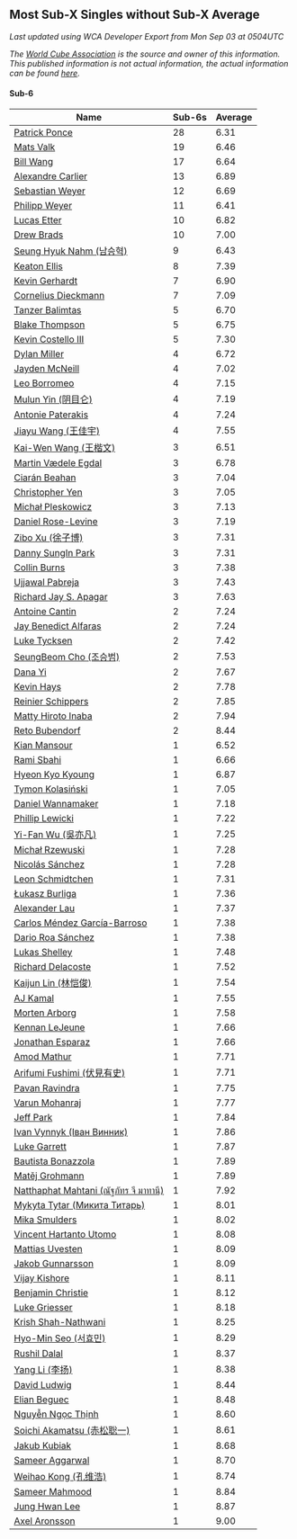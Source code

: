 ## Most Sub-X Singles without Sub-X Average

*Last updated using WCA Developer Export from Mon Sep 03 at 0504UTC*

*The [World Cube Association](https://www.worldcubeassociation.org) is the source and owner of this information. This published information is not actual information, the actual information can be found [here](https://www.worldcubeassociation.org/results).*

#### Sub-6


|Name|Sub-6s|Average|  
|--|--|--|  
|[Patrick Ponce](https://www.worldcubeassociation.org/persons/2012PONC02)|28|6.31|  
|[Mats Valk](https://www.worldcubeassociation.org/persons/2007VALK01)|19|6.46|  
|[Bill Wang](https://www.worldcubeassociation.org/persons/2010WANG68)|17|6.64|  
|[Alexandre Carlier](https://www.worldcubeassociation.org/persons/2012CARL03)|13|6.89|  
|[Sebastian Weyer](https://www.worldcubeassociation.org/persons/2010WEYE02)|12|6.69|  
|[Philipp Weyer](https://www.worldcubeassociation.org/persons/2010WEYE01)|11|6.41|  
|[Lucas Etter](https://www.worldcubeassociation.org/persons/2011ETTE01)|10|6.82|  
|[Drew Brads](https://www.worldcubeassociation.org/persons/2010BRAD01)|10|7.00|  
|[Seung Hyuk Nahm (남승혁)](https://www.worldcubeassociation.org/persons/2013NAHM01)|9|6.43|  
|[Keaton Ellis](https://www.worldcubeassociation.org/persons/2012ELLI01)|8|7.39|  
|[Kevin Gerhardt](https://www.worldcubeassociation.org/persons/2013GERH01)|7|6.90|  
|[Cornelius Dieckmann](https://www.worldcubeassociation.org/persons/2009DIEC01)|7|7.09|  
|[Tanzer Balimtas](https://www.worldcubeassociation.org/persons/2013BALI01)|5|6.70|  
|[Blake Thompson](https://www.worldcubeassociation.org/persons/2010THOM03)|5|6.75|  
|[Kevin Costello III](https://www.worldcubeassociation.org/persons/2012COST01)|5|7.30|  
|[Dylan Miller](https://www.worldcubeassociation.org/persons/2015MILL01)|4|6.72|  
|[Jayden McNeill](https://www.worldcubeassociation.org/persons/2012MCNE01)|4|7.02|  
|[Leo Borromeo](https://www.worldcubeassociation.org/persons/2015BORR01)|4|7.15|  
|[Mulun Yin (阴目仑)](https://www.worldcubeassociation.org/persons/2009YINM01)|4|7.19|  
|[Antonie Paterakis](https://www.worldcubeassociation.org/persons/2012PATE01)|4|7.24|  
|[Jiayu Wang (王佳宇)](https://www.worldcubeassociation.org/persons/2010WANG53)|4|7.55|  
|[Kai-Wen Wang (王楷文)](https://www.worldcubeassociation.org/persons/2015WANG09)|3|6.51|  
|[Martin Vædele Egdal](https://www.worldcubeassociation.org/persons/2013EGDA02)|3|6.78|  
|[Ciarán Beahan](https://www.worldcubeassociation.org/persons/2012BEAH01)|3|7.04|  
|[Christopher Yen](https://www.worldcubeassociation.org/persons/2016YENC01)|3|7.05|  
|[Michał Pleskowicz](https://www.worldcubeassociation.org/persons/2009PLES01)|3|7.13|  
|[Daniel Rose-Levine](https://www.worldcubeassociation.org/persons/2015ROSE01)|3|7.19|  
|[Zibo Xu (徐子博)](https://www.worldcubeassociation.org/persons/2014XUZI01)|3|7.31|  
|[Danny SungIn Park](https://www.worldcubeassociation.org/persons/2015PARK13)|3|7.31|  
|[Collin Burns](https://www.worldcubeassociation.org/persons/2010BURN01)|3|7.38|  
|[Ujjawal Pabreja](https://www.worldcubeassociation.org/persons/2015PABR01)|3|7.43|  
|[Richard Jay S. Apagar](https://www.worldcubeassociation.org/persons/2010APAG01)|3|7.63|  
|[Antoine Cantin](https://www.worldcubeassociation.org/persons/2010CANT02)|2|7.24|  
|[Jay Benedict Alfaras](https://www.worldcubeassociation.org/persons/2009ALFA01)|2|7.24|  
|[Luke Tycksen](https://www.worldcubeassociation.org/persons/2012TYCK01)|2|7.42|  
|[SeungBeom Cho (조승범)](https://www.worldcubeassociation.org/persons/2012CHOS01)|2|7.53|  
|[Dana Yi](https://www.worldcubeassociation.org/persons/2010YIDA01)|2|7.67|  
|[Kevin Hays](https://www.worldcubeassociation.org/persons/2009HAYS01)|2|7.78|  
|[Reinier Schippers](https://www.worldcubeassociation.org/persons/2010SCHI01)|2|7.85|  
|[Matty Hiroto Inaba](https://www.worldcubeassociation.org/persons/2016INAB01)|2|7.94|  
|[Reto Bubendorf](https://www.worldcubeassociation.org/persons/2012BUBE01)|2|8.44|  
|[Kian Mansour](https://www.worldcubeassociation.org/persons/2015MANS03)|1|6.52|  
|[Rami Sbahi](https://www.worldcubeassociation.org/persons/2011SBAH01)|1|6.66|  
|[Hyeon Kyo Kyoung](https://www.worldcubeassociation.org/persons/2013KYOU01)|1|6.87|  
|[Tymon Kolasiński](https://www.worldcubeassociation.org/persons/2016KOLA02)|1|7.05|  
|[Daniel Wannamaker](https://www.worldcubeassociation.org/persons/2011WANN01)|1|7.18|  
|[Phillip Lewicki](https://www.worldcubeassociation.org/persons/2012LEWI01)|1|7.22|  
|[Yi-Fan Wu (吳亦凡)](https://www.worldcubeassociation.org/persons/2010WUIF01)|1|7.25|  
|[Michał Rzewuski](https://www.worldcubeassociation.org/persons/2014RZEW01)|1|7.28|  
|[Nicolás Sánchez](https://www.worldcubeassociation.org/persons/2015SANC11)|1|7.28|  
|[Leon Schmidtchen](https://www.worldcubeassociation.org/persons/2010SCHM01)|1|7.31|  
|[Łukasz Burliga](https://www.worldcubeassociation.org/persons/2013BURL01)|1|7.36|  
|[Alexander Lau](https://www.worldcubeassociation.org/persons/2011LAUA01)|1|7.37|  
|[Carlos Méndez García-Barroso](https://www.worldcubeassociation.org/persons/2010GARC02)|1|7.38|  
|[Dario Roa Sánchez](https://www.worldcubeassociation.org/persons/2011SANC02)|1|7.38|  
|[Lukas Shelley](https://www.worldcubeassociation.org/persons/2016SHEL03)|1|7.48|  
|[Richard Delacoste](https://www.worldcubeassociation.org/persons/2015DELA05)|1|7.52|  
|[Kaijun Lin (林恺俊)](https://www.worldcubeassociation.org/persons/2013LINK01)|1|7.54|  
|[AJ Kamal](https://www.worldcubeassociation.org/persons/2016KAMA04)|1|7.55|  
|[Morten Arborg](https://www.worldcubeassociation.org/persons/2010ARBO01)|1|7.58|  
|[Kennan LeJeune](https://www.worldcubeassociation.org/persons/2013LEJE03)|1|7.66|  
|[Jonathan Esparaz](https://www.worldcubeassociation.org/persons/2013ESPA01)|1|7.66|  
|[Amod Mathur](https://www.worldcubeassociation.org/persons/2013MATH01)|1|7.71|  
|[Arifumi Fushimi (伏見有史)](https://www.worldcubeassociation.org/persons/2009FUSH01)|1|7.71|  
|[Pavan Ravindra](https://www.worldcubeassociation.org/persons/2013RAVI06)|1|7.75|  
|[Varun Mohanraj](https://www.worldcubeassociation.org/persons/2015MOHA10)|1|7.77|  
|[Jeff Park](https://www.worldcubeassociation.org/persons/2015PARK08)|1|7.84|  
|[Ivan Vynnyk (Іван Винник)](https://www.worldcubeassociation.org/persons/2010VYNN01)|1|7.86|  
|[Luke Garrett](https://www.worldcubeassociation.org/persons/2017GARR05)|1|7.87|  
|[Bautista Bonazzola](https://www.worldcubeassociation.org/persons/2014BONA02)|1|7.89|  
|[Matěj Grohmann](https://www.worldcubeassociation.org/persons/2015GROH02)|1|7.89|  
|[Natthaphat Mahtani (ณัฐภัทร จี มาทานี)](https://www.worldcubeassociation.org/persons/2011MAHT02)|1|7.92|  
|[Mykyta Tytar (Микита Титарь)](https://www.worldcubeassociation.org/persons/2014TYTA02)|1|8.01|  
|[Mika Smulders](https://www.worldcubeassociation.org/persons/2016SMUL01)|1|8.02|  
|[Vincent Hartanto Utomo](https://www.worldcubeassociation.org/persons/2010UTOM01)|1|8.08|  
|[Mattias Uvesten](https://www.worldcubeassociation.org/persons/2013UVES01)|1|8.09|  
|[Jakob Gunnarsson](https://www.worldcubeassociation.org/persons/2015GUNN01)|1|8.09|  
|[Vijay Kishore](https://www.worldcubeassociation.org/persons/2012KISH03)|1|8.11|  
|[Benjamin Christie](https://www.worldcubeassociation.org/persons/2014CHRI04)|1|8.12|  
|[Luke Griesser](https://www.worldcubeassociation.org/persons/2015GRIE02)|1|8.18|  
|[Krish Shah-Nathwani](https://www.worldcubeassociation.org/persons/2015SHAH09)|1|8.25|  
|[Hyo-Min Seo (서효민)](https://www.worldcubeassociation.org/persons/2013SEOH01)|1|8.29|  
|[Rushil Dalal](https://www.worldcubeassociation.org/persons/2014DALA03)|1|8.37|  
|[Yang Li (李扬)](https://www.worldcubeassociation.org/persons/2012LIYA01)|1|8.38|  
|[David Ludwig](https://www.worldcubeassociation.org/persons/2013LUDW01)|1|8.44|  
|[Elian Beguec](https://www.worldcubeassociation.org/persons/2014BEGU01)|1|8.48|  
|[Nguyễn Ngọc Thịnh](https://www.worldcubeassociation.org/persons/2010NGUY33)|1|8.60|  
|[Soichi Akamatsu (赤松聡一)](https://www.worldcubeassociation.org/persons/2012AKAM01)|1|8.61|  
|[Jakub Kubiak](https://www.worldcubeassociation.org/persons/2014KUBI02)|1|8.68|  
|[Sameer Aggarwal](https://www.worldcubeassociation.org/persons/2017AGGA01)|1|8.70|  
|[Weihao Kong (孔维浩)](https://www.worldcubeassociation.org/persons/2017KONG05)|1|8.74|  
|[Sameer Mahmood](https://www.worldcubeassociation.org/persons/2013MAHM02)|1|8.84|  
|[Jung Hwan Lee](https://www.worldcubeassociation.org/persons/2015LEEJ05)|1|8.87|  
|[Axel Aronsson](https://www.worldcubeassociation.org/persons/2015ARON01)|1|9.00|  
